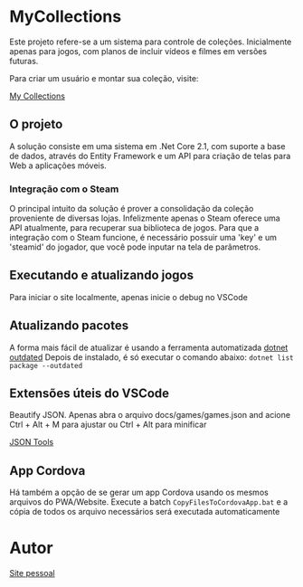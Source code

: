 # MyCollections

Este projeto refere-se a um sistema para controle de coleções. Inicialmente apenas para jogos, com planos de incluir vídeos e filmes em versões futuras.

Para criar um usuário e montar sua coleção, visite:

[My Collections](http://mycollections.paulorobertoelias.com.br)

## O projeto

A solução consiste em uma sistema em .Net Core 2.1, com suporte a base de dados, através do Entity Framework e um API para criação de telas para Web a aplicações móveis.

### Integração com o Steam

O principal intuito da solução é prover a consolidação da coleção proveniente de diversas lojas. Infelizmente apenas o Steam oferece uma API atualmente, para recuperar sua biblioteca de jogos. Para que a integração com o Steam funcione, é necessário possuir uma 'key' e um 'steamid' do jogador, que você pode inputar na tela de parâmetros.

## Executando e atualizando jogos

Para iniciar o site localmente, apenas inicie o debug no VSCode

## Atualizando pacotes

A forma mais fácil de atualizar é usando a ferramenta automatizada [dotnet outdated](https://github.com/dotnet-outdated/dotnet-outdated)
Depois de instalado, é só executar o comando abaixo:
`dotnet list package --outdated`

## Extensões úteis do VSCode

Beautify JSON. Apenas abra o arquivo docs/games/games.json and acione Ctrl + Alt + M para ajustar ou Ctrl + Alt para minificar

[JSON Tools](https://marketplace.visualstudio.com/items?itemName=eriklynd.json-tools)

## App Cordova

Há também a opção de se gerar um app Cordova usando os mesmos arquivos do PWA/Website. Execute a batch `CopyFilesToCordovaApp.bat` e a cópia de todos os arquivo necessários será executada automaticamente

# Autor

[Site pessoal](http://paulorobertoelias.com.br)

